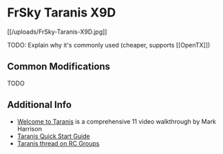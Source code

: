 # FrSky Taranis X9D

[[/uploads/FrSky-Taranis-X9D.jpg]]

TODO: Explain why it's commonly used (cheaper, supports [[OpenTX]])

## Common Modifications

TODO

## Additional Info

* [Welcome to Taranis](https://www.youtube.com/playlist?list=PLMHmTVklKwOJxLKf43yQFWt0qlU0q3vJR) is a comprehensive 11 video walkthrough by Mark Harrison
* [Taranis Quick Start Guide](/uploads/Taranis_Quick_Start_Guide.pdf)
* [Taranis thread on RC Groups](http://www.rcgroups.com/forums/showthread.php?t=1866206)